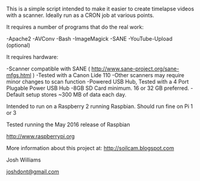 This is a simple script intended to make it easier to create timelapse videos with a scanner. Ideally run as a CRON job at various points.

It requires a number of programs that do the real work:

-Apache2
-AVConv
-Bash
-ImageMagick
-SANE
-YouTube-Upload (optional)

It requires hardware:

-Scanner compatible with SANE ( http://www.sane-project.org/sane-mfgs.html ) 
-Tested with a Canon Lide 110
-Other scanners may require minor changes to scan function
-Powered USB Hub,  Tested with a 4 Port Plugable Power USB Hub
-8GB SD Card minimum. 16 or 32 GB preferred. 
-Default setup stores ~300 MB of data each day.

Intended to run on a Raspberry 2 running Raspbian. Should run fine on Pi 1 or 3

Tested running the May 2016 release of Raspbian

http://www.raspberrypi.org

More information about this project at: http://soilcam.blogspot.com

Josh Williams

joshdont@gmail.com
